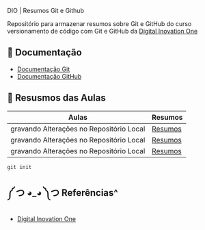 DIO | Resumos Git e Github

Repositório para armazenar resumos sobre Git e GitHub do curso versionamento de código com Git e GitHub da [Digital Inovation One](https://www.dio.me)

## 🎫 Documentação
- [Documentação Git](https://git-scm.com/)
- [Documentação GitHub](https://docs.github.com/pt) 

## 👀 Resusmos das Aulas
| Aulas | Resumos |
|-------|------------|
|gravando Alterações no Repositório Local | [Resumos]()
|gravando Alterações no Repositório Local | [Resumos]()
|gravando Alterações no Repositório Local | [Resumos]()
```
git init 

```

## ༼ つ ◕_◕ ༽つ Referências^
- [Digital Inovation One](https://www.dio.me)
